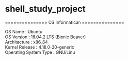 # shell_study_project
=============== OS Informatican ===============

OS Name : Ubuntu  
OS Version : 18.04.2 LTS (Bionic Beaver)  
Architecture : x86_64  
Kernel Release : 4.18.0-20-generic  
Operating System Type : GNU/Linu  
